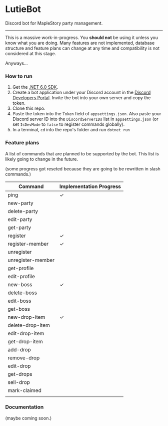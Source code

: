 ﻿# LutieBot

Discord bot for MapleStory party management. 

--- 

This is a massive work-in-progress. You **should not** be using it unless you know what you are doing. Many features are not implemented, database structure and feature plans can change at any time and compatibility is not considered at this stage. 

Anyways... 

### How to run

1. Get the [.NET 6.0 SDK](https://dotnet.microsoft.com/en-us/download).
2. Create a bot application under your Discord account in the [Discord Developers Portal](https://discord.com/developers/docs/intro). Invite the bot into your own server and copy the token.
3. Clone this repo. 
4. Paste the token into the `Token` field of `appsettings.json`. Also paste your Discord server ID into the `DiscordServerIDs` list in `appsettings.json` (or set `IsDevMode` to `false` to register commands globally). 
5. In a terminal, `cd` into the repo's folder and run `dotnet run`

### Feature plans

A list of commands that are planned to be supported by the bot. This list is likely going to change in the future. 

(some progress got reseted because they are going to be rewritten in slash commands.)

| Command       	| Implementation Progress 	|
|------------------ |-------------------------	|
| ping           	| ✓                       	|
| new-party     	|                         	|
| delete-party  	|                         	|
| edit-party    	|                         	|
| get-party     	|                         	|
| register       	| ✓                        	|
| register-member   | ✓                         |
| unregister   	    |                         	|
| unregister-member |                           |
| get-profile       |                           |
| edit-profile      |                           |
| new-boss          | ✓                         |
| delete-boss       |                           |
| edit-boss         |                           |
| get-boss          |                           |
| new-drop-item     | ✓                         |
| delete-drop-item  |                           |
| edit-drop-item    |                           |
| get-drop-item     |                           |
| add-drop      	|                       	|
| remove-drop   	|                         	|
| edit-drop     	|                         	|
| get-drops     	|                         	|
| sell-drop     	|                         	|
| mark-claimed     	|                         	|
|               	|                         	|

### Documentation 

(maybe coming soon.)

